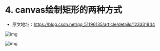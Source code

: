 # 4. canvas绘制矩形的两种方式

- 原文地址：https://blog.csdn.net/qq_51196135/article/details/123331844

![img](/images/javascript/note/004/40001.png)

![img](/images/javascript/note/004/40002.png)

